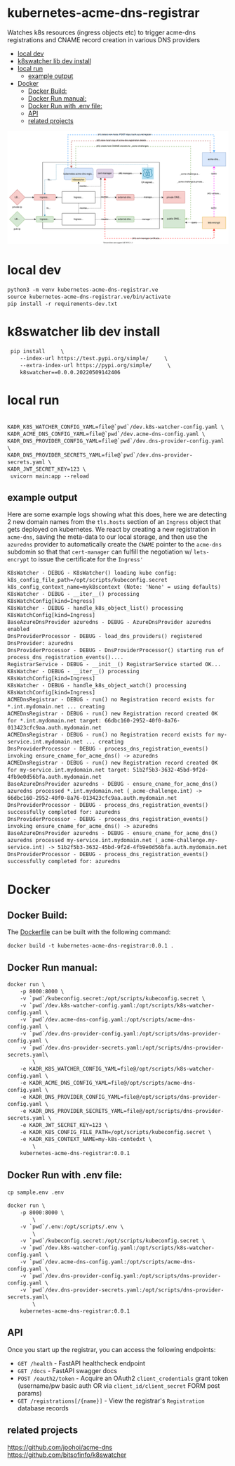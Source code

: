 # kubernetes-acme-dns-registrar <!-- omit in TOC -->

Watches k8s resources (ingress objects etc) to trigger acme-dns registrations and CNAME record creation in various DNS providers

- [local dev](#local-dev)
- [k8swatcher lib dev install](#k8swatcher-lib-dev-install)
- [local run](#local-run)
  - [example output](#example-output)
- [Docker](#docker)
  - [Docker Build:](#docker-build)
  - [Docker Run manual:](#docker-run-manual)
  - [Docker Run with .env file:](#docker-run-with-env-file)
  - [API](#api)
  - [related projects](#related-projects)

![](docs/diag1.svg)
# local dev

```
python3 -m venv kubernetes-acme-dns-registrar.ve
source kubernetes-acme-dns-registrar.ve/bin/activate
pip install -r requirements-dev.txt
```


# k8swatcher lib dev install

```
 pip install     \
    --index-url https://test.pypi.org/simple/     \
    --extra-index-url https://pypi.org/simple/     \
    k8swatcher==0.0.0.20220509142406
```

# local run

```

KADR_K8S_WATCHER_CONFIG_YAML=file@`pwd`/dev.k8s-watcher-config.yaml \
KADR_ACME_DNS_CONFIG_YAML=file@`pwd`/dev.acme-dns-config.yaml \
KADR_DNS_PROVIDER_CONFIG_YAML=file@`pwd`/dev.dns-provider-config.yaml \
KADR_DNS_PROVIDER_SECRETS_YAML=file@`pwd`/dev.dns-provider-secrets.yaml \
KADR_JWT_SECRET_KEY=123 \
 uvicorn main:app --reload
```

## example output

Here are some example logs showing what this does, here we are detecting 2 new domain names from the `tls.hosts` section of an `Ingress` object that gets deployed on kubernetes. We react by creating a new registration in `acme-dns`, saving the meta-data to our local storage, and then use the `azuredns` provider to automatically create the `CNAME` pointer to the `acme-dns` subdomin so that that `cert-manager` can fulfill the negotiation w/ `lets-encrypt` to issue the certificate for the `Ingress'`

```
K8sWatcher - DEBUG - K8sWatcher() loading kube config: k8s_config_file_path=/opt/scripts/kubeconfig.secret k8s_config_context_name=myk8scontext (Note: 'None' = using defaults)
K8sWatcher - DEBUG - __iter__() processing K8sWatchConfig[kind=Ingress]
K8sWatcher - DEBUG - handle_k8s_object_list() processing K8sWatchConfig[kind=Ingress]
BaseAzureDnsProvider azuredns - DEBUG - AzureDnsProvider azuredns enabled
DnsProviderProcessor - DEBUG - load_dns_providers() registered DnsProvider: azuredns
DnsProviderProcessor - DEBUG - DnsProviderProcessor() starting run of process_dns_registration_events()....
RegistrarService - DEBUG - __init__() RegistrarService started OK...
K8sWatcher - DEBUG - __iter__() processing K8sWatchConfig[kind=Ingress]
K8sWatcher - DEBUG - handle_k8s_object_watch() processing K8sWatchConfig[kind=Ingress]
ACMEDnsRegistrar - DEBUG - run() no Registration record exists for *.int.mydomain.net ... creating
ACMEDnsRegistrar - DEBUG - run() new Registration record created OK for *.int.mydomain.net target: 66dbc160-2952-40f0-8a76-013423cfc9aa.auth.mydomain.net
ACMEDnsRegistrar - DEBUG - run() no Registration record exists for my-service.int.mydomain.net ... creating
DnsProviderProcessor - DEBUG - process_dns_registration_events() invoking ensure_cname_for_acme_dns() -> azuredns
ACMEDnsRegistrar - DEBUG - run() new Registration record created OK for my-service.int.mydomain.net target: 51b2f5b3-3632-45bd-9f2d-4fb9e0d56bfa.auth.mydomain.net
BaseAzureDnsProvider azuredns - DEBUG - ensure_cname_for_acme_dns() azuredns processed *.int.mydomain.net (_acme-challenge.int) -> 66dbc160-2952-40f0-8a76-013423cfc9aa.auth.mydomain.net
DnsProviderProcessor - DEBUG - process_dns_registration_events() successfully completed for: azuredns
DnsProviderProcessor - DEBUG - process_dns_registration_events() invoking ensure_cname_for_acme_dns() -> azuredns
BaseAzureDnsProvider azuredns - DEBUG - ensure_cname_for_acme_dns() azuredns processed my-service.int.mydomain.net (_acme-challenge.my-service.int) -> 51b2f5b3-3632-45bd-9f2d-4fb9e0d56bfa.auth.mydomain.net
DnsProviderProcessor - DEBUG - process_dns_registration_events() successfully completed for: azuredns
```

# Docker
## Docker Build:

The [Dockerfile](Dockerfile) can be built with the following command:

```
docker build -t kubernetes-acme-dns-registrar:0.0.1 .
```

## Docker Run manual:
```
docker run \
    -p 8000:8000 \
    -v `pwd`/kubeconfig.secret:/opt/scripts/kubeconfig.secret \
    -v `pwd`/dev.k8s-watcher-config.yaml:/opt/scripts/k8s-watcher-config.yaml \
    -v `pwd`/dev.acme-dns-config.yaml:/opt/scripts/acme-dns-config.yaml \
    -v `pwd`/dev.dns-provider-config.yaml:/opt/scripts/dns-provider-config.yaml \
    -v `pwd`/dev.dns-provider-secrets.yaml:/opt/scripts/dns-provider-secrets.yaml\
        \
    -e KADR_K8S_WATCHER_CONFIG_YAML=file@/opt/scripts/k8s-watcher-config.yaml \
    -e KADR_ACME_DNS_CONFIG_YAML=file@/opt/scripts/acme-dns-config.yaml \
    -e KADR_DNS_PROVIDER_CONFIG_YAML=file@/opt/scripts/dns-provider-config.yaml \
    -e KADR_DNS_PROVIDER_SECRETS_YAML=file@/opt/scripts/dns-provider-secrets.yaml \
    -e KADR_JWT_SECRET_KEY=123 \
    -e KADR_K8S_CONFIG_FILE_PATH=/opt/scripts/kubeconfig.secret \
    -e KADR_K8S_CONTEXT_NAME=my-k8s-contedxt \
        \
    kubernetes-acme-dns-registrar:0.0.1
```

## Docker Run with .env file:

`cp sample.env .env`

```
docker run \
    -p 8000:8000 \
        \
    -v `pwd`/.env:/opt/scripts/.env \
        \
    -v `pwd`/kubeconfig.secret:/opt/scripts/kubeconfig.secret \
    -v `pwd`/dev.k8s-watcher-config.yaml:/opt/scripts/k8s-watcher-config.yaml \
    -v `pwd`/dev.acme-dns-config.yaml:/opt/scripts/acme-dns-config.yaml \
    -v `pwd`/dev.dns-provider-config.yaml:/opt/scripts/dns-provider-config.yaml \
    -v `pwd`/dev.dns-provider-secrets.yaml:/opt/scripts/dns-provider-secrets.yaml\
        \
    kubernetes-acme-dns-registrar:0.0.1
```



## API

Once you start up the registrar, you can access the following endpoints:

* `GET /health` - FastAPI healthcheck endpoint
* `GET /docs` - FastAPI swagger docs
* `POST /oauth2/token` - Acquire an OAuth2 `client_credentials` grant token (username/pw basic auth OR via `client_id/client_secret` FORM post params)
* `GET /registrations[/{name}]` - View the registrar's `Registration` database records

## related projects

https://github.com/joohoi/acme-dns
https://github.com/bitsofinfo/k8swatcher
